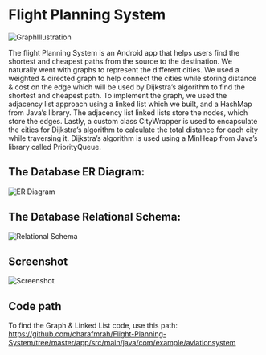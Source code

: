 # Flight Planning System
![GraphIllustration](https://user-images.githubusercontent.com/20629020/118331702-9becf000-b511-11eb-8e9b-23eb184ed6bc.jpg)

The flight Planning System is an Android app that helps users find the shortest and cheapest paths from the source to the destination. We naturally went with graphs to represent the different cities. We used a weighted & directed graph to help connect the cities while storing distance & cost on the edge which will be used by Dijkstra’s algorithm to find the shortest and cheapest path. To implement the graph, we used the adjacency list approach using a linked list which we built, and a HashMap from Java’s library. The adjacency list linked lists store the nodes, which store the edges. Lastly, a custom class CityWrapper is used to encapsulate the cities for Dijkstra’s algorithm to calculate the total distance for each city while traversing it. Dijkstra’s algorithm is used using a MinHeap from Java’s library called PriorityQueue.

## The Database ER Diagram:
![ER Diagram](https://user-images.githubusercontent.com/20629020/143615781-66b2f129-96c6-45dd-8607-77d3967e8fd0.png)


## The Database Relational Schema:
![Relational Schema](https://user-images.githubusercontent.com/20629020/143615801-b5a6918f-ad13-4423-9893-9c1b2541c7fe.png)


## Screenshot
![Screenshot](https://user-images.githubusercontent.com/20629020/119610665-43b3c900-be02-11eb-89ae-2db77de00f83.png)

## Code path
To find the Graph & Linked List code, use this path: https://github.com/charafmrah/Flight-Planning-System/tree/master/app/src/main/java/com/example/aviationsystem
